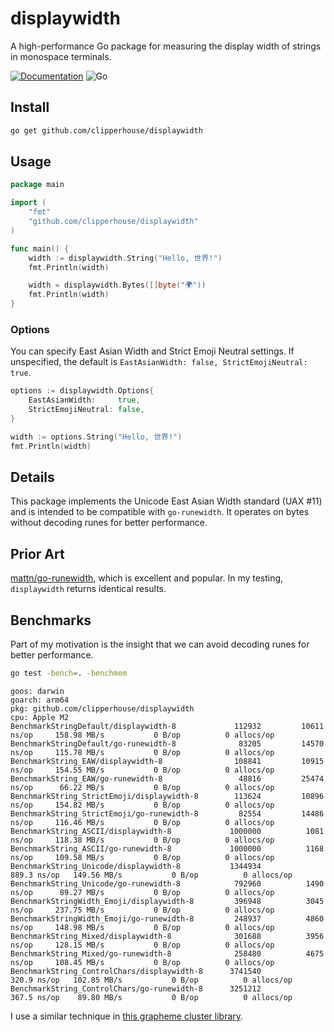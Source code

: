 # displaywidth

A high-performance Go package for measuring the display width of strings in monospace terminals.

[![Documentation](https://pkg.go.dev/badge/github.com/clipperhouse/displaywidth.svg)](https://pkg.go.dev/github.com/clipperhouse/displaywidth)
![Go](https://github.com/clipperhouse/displaywidth/actions/workflows/gotest.yml/badge.svg)

## Install
```bash
go get github.com/clipperhouse/displaywidth
```

## Usage

```go
package main

import (
    "fmt"
    "github.com/clipperhouse/displaywidth"
)

func main() {
    width := displaywidth.String("Hello, 世界!")
    fmt.Println(width)

    width = displaywidth.Bytes([]byte("🌍"))
    fmt.Println(width)
}
```

### Options

You can specify East Asian Width and Strict Emoji Neutral settings. If
unspecified, the default is `EastAsianWidth: false, StrictEmojiNeutral: true`.


```go
options := displaywidth.Options{
    EastAsianWidth:     true,
    StrictEmojiNeutral: false,
}

width := options.String("Hello, 世界!")
fmt.Println(width)
```

## Details

This package implements the Unicode East Asian Width standard (UAX #11) and is
intended to be compatible with `go-runewidth`. It operates on bytes without
decoding runes for better performance.


## Prior Art

[mattn/go-runewidth](https://github.com/mattn/go-runewidth), which is excellent and popular.
In my testing, `displaywidth` returns identical results.

## Benchmarks

Part of my motivation is the insight that we can avoid decoding runes for better performance.

```bash
go test -bench=. -benchmem
```

```
goos: darwin
goarch: arm64
pkg: github.com/clipperhouse/displaywidth
cpu: Apple M2
BenchmarkStringDefault/displaywidth-8         	  112932	     10611 ns/op	 158.98 MB/s	       0 B/op	       0 allocs/op
BenchmarkStringDefault/go-runewidth-8         	   83205	     14570 ns/op	 115.78 MB/s	       0 B/op	       0 allocs/op
BenchmarkString_EAW/displaywidth-8            	  108841	     10915 ns/op	 154.55 MB/s	       0 B/op	       0 allocs/op
BenchmarkString_EAW/go-runewidth-8            	   48816	     25474 ns/op	  66.22 MB/s	       0 B/op	       0 allocs/op
BenchmarkString_StrictEmoji/displaywidth-8    	  113624	     10896 ns/op	 154.82 MB/s	       0 B/op	       0 allocs/op
BenchmarkString_StrictEmoji/go-runewidth-8    	   82554	     14486 ns/op	 116.46 MB/s	       0 B/op	       0 allocs/op
BenchmarkString_ASCII/displaywidth-8          	 1000000	      1081 ns/op	 118.38 MB/s	       0 B/op	       0 allocs/op
BenchmarkString_ASCII/go-runewidth-8          	 1000000	      1168 ns/op	 109.58 MB/s	       0 B/op	       0 allocs/op
BenchmarkString_Unicode/displaywidth-8        	 1344934	       889.3 ns/op	 149.56 MB/s	       0 B/op	       0 allocs/op
BenchmarkString_Unicode/go-runewidth-8        	  792960	      1490 ns/op	  89.27 MB/s	       0 B/op	       0 allocs/op
BenchmarkStringWidth_Emoji/displaywidth-8     	  396948	      3045 ns/op	 237.75 MB/s	       0 B/op	       0 allocs/op
BenchmarkStringWidth_Emoji/go-runewidth-8     	  248937	      4860 ns/op	 148.98 MB/s	       0 B/op	       0 allocs/op
BenchmarkString_Mixed/displaywidth-8          	  301688	      3956 ns/op	 128.15 MB/s	       0 B/op	       0 allocs/op
BenchmarkString_Mixed/go-runewidth-8          	  258480	      4675 ns/op	 108.45 MB/s	       0 B/op	       0 allocs/op
BenchmarkString_ControlChars/displaywidth-8   	 3741540	       320.9 ns/op	 102.85 MB/s	       0 B/op	       0 allocs/op
BenchmarkString_ControlChars/go-runewidth-8   	 3251212	       367.5 ns/op	  89.80 MB/s	       0 B/op	       0 allocs/op
```

I use a similar technique in [this grapheme cluster library](https://github.com/clipperhouse/uax29).
